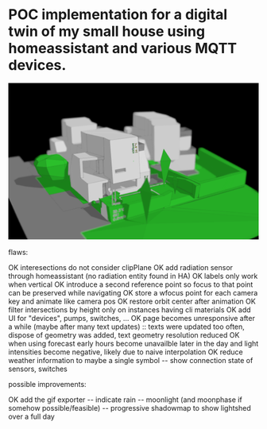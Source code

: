 # POC implementation for a digital twin of my small house using homeassistant and various MQTT devices.

![dashboard](images/ha_dashboard_01.png)

flaws:

OK interesections do not consider clipPlane
OK add radiation sensor through homeassistant (no radiation entity found in HA)
OK labels only work when vertical
OK introduce a second reference point so focus to that point can be preserved while navigating
OK store a wfocus point for each camera key and animate like camera pos
OK restore orbit center after animation
OK filter intersections by height only on instances having cli materials
OK add UI for "devices", pumps, switches, ...
OK page becomes unresponsive after a while (maybe after many text updates) :: texts were updated too often, dispose of geometry was added, text geometry resolution reduced
OK when using forecast early hours become unavailble later in the day and light intensities become negative, likely due to naive interpolation
OK reduce weather information to maybe a single symbol
-- show connection state of sensors, switches

possible improvements:

OK add the gif exporter
-- indicate rain
-- moonlight (and moonphase if somehow possible/feasible)
-- progressive shadowmap to show lightshed over a full day
